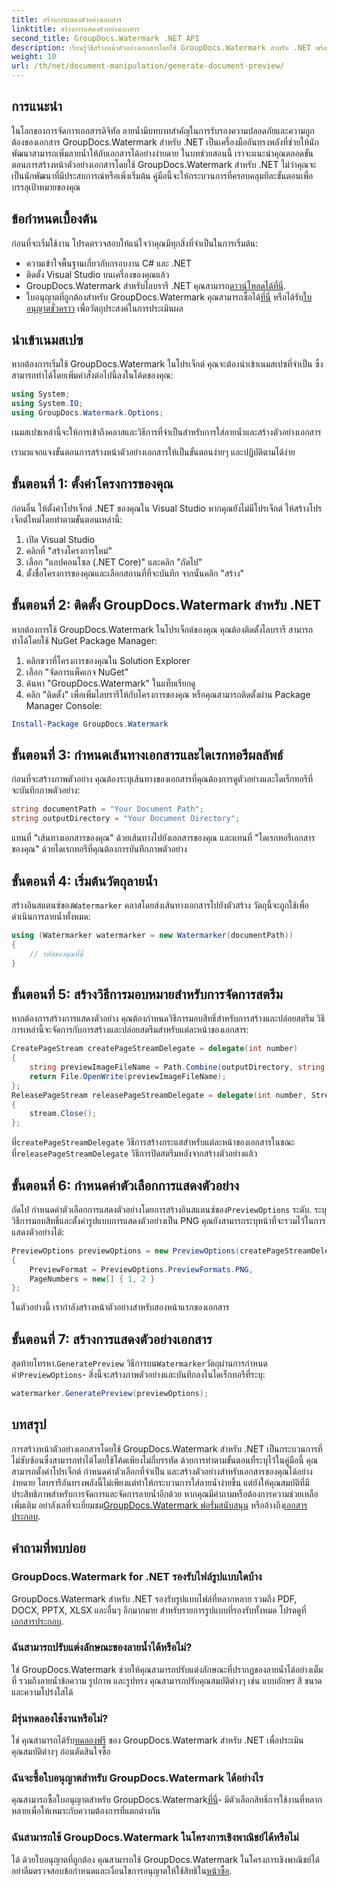 ```yaml
---
title: สร้างการแสดงตัวอย่างเอกสาร
linktitle: สร้างการแสดงตัวอย่างเอกสาร
second_title: GroupDocs.Watermark .NET API
description: เรียนรู้วิธีสร้างหน้าตัวอย่างเอกสารโดยใช้ GroupDocs.Watermark สำหรับ .NET พร้อมคำแนะนำนี้ เพิ่มความปลอดภัยและการจัดการเอกสารของคุณได้อย่างง่ายดาย
weight: 10
url: /th/net/document-manipulation/generate-document-preview/
---
```

## การแนะนำ
ในโลกของการจัดการเอกสารดิจิทัล ลายน้ำมีบทบาทสำคัญในการรับรองความปลอดภัยและความถูกต้องของเอกสาร GroupDocs.Watermark สำหรับ .NET เป็นเครื่องมืออันทรงพลังที่ช่วยให้นักพัฒนาสามารถเพิ่มลายน้ำให้กับเอกสารได้อย่างง่ายดาย ในบทช่วยสอนนี้ เราจะแนะนำคุณตลอดขั้นตอนการสร้างหน้าตัวอย่างเอกสารโดยใช้ GroupDocs.Watermark สำหรับ .NET ไม่ว่าคุณจะเป็นนักพัฒนาที่มีประสบการณ์หรือเพิ่งเริ่มต้น คู่มือนี้จะให้กระบวนการที่ครอบคลุมทีละขั้นตอนเพื่อบรรลุเป้าหมายของคุณ
## ข้อกำหนดเบื้องต้น
ก่อนที่จะเริ่มใช้งาน โปรดตรวจสอบให้แน่ใจว่าคุณมีทุกสิ่งที่จำเป็นในการเริ่มต้น:
- ความเข้าใจพื้นฐานเกี่ยวกับกรอบงาน C# และ .NET
- ติดตั้ง Visual Studio บนเครื่องของคุณแล้ว
- GroupDocs.Watermark สำหรับไลบรารี .NET คุณสามารถ[ดาวน์โหลดได้ที่นี่](https://releases.groupdocs.com/Watermark/net/).
-  ใบอนุญาตที่ถูกต้องสำหรับ GroupDocs.Watermark คุณสามารถซื้อได้[ที่นี่](https://purchase.groupdocs.com/buy) หรือได้รับ[ใบอนุญาตชั่วคราว](https://purchase.groupdocs.com/temporary-license/) เพื่อวัตถุประสงค์ในการประเมินผล
## นำเข้าเนมสเปซ
หากต้องการเริ่มใช้ GroupDocs.Watermark ในโปรเจ็กต์ คุณจะต้องนำเข้าเนมสเปซที่จำเป็น ซึ่งสามารถทำได้โดยเพิ่มคำสั่งต่อไปนี้ลงในโค้ดของคุณ:
```csharp
using System;
using System.IO;
using GroupDocs.Watermark.Options;
```
เนมสเปซเหล่านี้จะให้การเข้าถึงคลาสและวิธีการที่จำเป็นสำหรับการใส่ลายน้ำและสร้างตัวอย่างเอกสาร

เรามาแจกแจงขั้นตอนการสร้างหน้าตัวอย่างเอกสารให้เป็นขั้นตอนง่ายๆ และปฏิบัติตามได้ง่าย
## ขั้นตอนที่ 1: ตั้งค่าโครงการของคุณ
ก่อนอื่น ให้ตั้งค่าโปรเจ็กต์ .NET ของคุณใน Visual Studio หากคุณยังไม่มีโปรเจ็กต์ ให้สร้างโปรเจ็กต์ใหม่โดยทำตามขั้นตอนเหล่านี้:
1. เปิด Visual Studio
2. คลิกที่ "สร้างโครงการใหม่"
3. เลือก "แอปคอนโซล (.NET Core)" และคลิก "ถัดไป"
4. ตั้งชื่อโครงการของคุณและเลือกสถานที่ที่จะบันทึก จากนั้นคลิก "สร้าง"
## ขั้นตอนที่ 2: ติดตั้ง GroupDocs.Watermark สำหรับ .NET
หากต้องการใช้ GroupDocs.Watermark ในโปรเจ็กต์ของคุณ คุณต้องติดตั้งไลบรารี สามารถทำได้โดยใช้ NuGet Package Manager:
1. คลิกขวาที่โครงการของคุณใน Solution Explorer
2. เลือก "จัดการแพ็คเกจ NuGet"
3. ค้นหา "GroupDocs.Watermark" ในแท็บเรียกดู
4. คลิก "ติดตั้ง" เพื่อเพิ่มไลบรารีให้กับโครงการของคุณ
หรือคุณสามารถติดตั้งผ่าน Package Manager Console:
```powershell
Install-Package GroupDocs.Watermark
```
## ขั้นตอนที่ 3: กำหนดเส้นทางเอกสารและไดเรกทอรีผลลัพธ์
ก่อนที่จะสร้างภาพตัวอย่าง คุณต้องระบุเส้นทางของเอกสารที่คุณต้องการดูตัวอย่างและไดเร็กทอรีที่จะบันทึกภาพตัวอย่าง:
```csharp
string documentPath = "Your Document Path";
string outputDirectory = "Your Document Directory";
```
แทนที่ "เส้นทางเอกสารของคุณ" ด้วยเส้นทางไปยังเอกสารของคุณ และแทนที่ "ไดเรกทอรีเอกสารของคุณ" ด้วยไดเรกทอรีที่คุณต้องการบันทึกภาพตัวอย่าง
## ขั้นตอนที่ 4: เริ่มต้นวัตถุลายน้ำ
สร้างอินสแตนซ์ของ`Watermarker` คลาสโดยส่งเส้นทางเอกสารไปยังตัวสร้าง วัตถุนี้จะถูกใช้เพื่อดำเนินการลายน้ำทั้งหมด:
```csharp
using (Watermarker watermarker = new Watermarker(documentPath))
{
    // รหัสของคุณที่นี่
}
```
## ขั้นตอนที่ 5: สร้างวิธีการมอบหมายสำหรับการจัดการสตรีม
หากต้องการสร้างการแสดงตัวอย่าง คุณต้องกำหนดวิธีการมอบสิทธิ์สำหรับการสร้างและปล่อยสตรีม วิธีการเหล่านี้จะจัดการกับการสร้างและปล่อยสตรีมสำหรับแต่ละหน้าของเอกสาร:
```csharp
CreatePageStream createPageStreamDelegate = delegate(int number)
{
    string previewImageFileName = Path.Combine(outputDirectory, string.Format("page{0}.png", number));
    return File.OpenWrite(previewImageFileName);
};
ReleasePageStream releasePageStreamDelegate = delegate(int number, Stream stream)
{
    stream.Close();
};
```
 ที่`createPageStreamDelegate` วิธีการสร้างกระแสสำหรับแต่ละหน้าของเอกสารในขณะที่`releasePageStreamDelegate` วิธีการปิดสตรีมหลังจากสร้างตัวอย่างแล้ว
## ขั้นตอนที่ 6: กำหนดค่าตัวเลือกการแสดงตัวอย่าง
 ถัดไป กำหนดค่าตัวเลือกการแสดงตัวอย่างโดยการสร้างอินสแตนซ์ของ`PreviewOptions` ระดับ. ระบุวิธีการมอบสิทธิ์และตั้งค่ารูปแบบการแสดงตัวอย่างเป็น PNG คุณยังสามารถระบุหน้าที่จะรวมไว้ในการแสดงตัวอย่างได้:
```csharp
PreviewOptions previewOptions = new PreviewOptions(createPageStreamDelegate, releasePageStreamDelegate)
{
    PreviewFormat = PreviewOptions.PreviewFormats.PNG,
    PageNumbers = new[] { 1, 2 }
};
```
ในตัวอย่างนี้ เรากำลังสร้างหน้าตัวอย่างสำหรับสองหน้าแรกของเอกสาร
## ขั้นตอนที่ 7: สร้างการแสดงตัวอย่างเอกสาร
 สุดท้ายโทรหา.`GeneratePreview` วิธีการบน`Watermarker`วัตถุผ่านการกำหนดค่า`PreviewOptions`- สิ่งนี้จะสร้างภาพตัวอย่างและบันทึกลงในไดเร็กทอรีที่ระบุ:
```csharp
watermarker.GeneratePreview(previewOptions);
```
## บทสรุป
การสร้างหน้าตัวอย่างเอกสารโดยใช้ GroupDocs.Watermark สำหรับ .NET เป็นกระบวนการที่ไม่ซับซ้อนซึ่งสามารถทำได้โดยใช้โค้ดเพียงไม่กี่บรรทัด ด้วยการทำตามขั้นตอนที่ระบุไว้ในคู่มือนี้ คุณสามารถตั้งค่าโปรเจ็กต์ กำหนดค่าตัวเลือกที่จำเป็น และสร้างตัวอย่างสำหรับเอกสารของคุณได้อย่างง่ายดาย ไลบรารีอันทรงพลังนี้ไม่เพียงแต่ทำให้กระบวนการใส่ลายน้ำง่ายขึ้น แต่ยังให้คุณสมบัติที่มีประสิทธิภาพสำหรับการจัดการและจัดการลายน้ำอีกด้วย
 หากคุณมีคำถามหรือต้องการความช่วยเหลือเพิ่มเติม อย่าลังเลที่จะเยี่ยมชม[GroupDocs.Watermark ฟอรั่มสนับสนุน](https://forum.groupdocs.com/c/watermark/19) หรืออ้างถึง[เอกสารประกอบ](https://tutorials.groupdocs.com/Watermark/net/).
## คำถามที่พบบ่อย
### GroupDocs.Watermark for .NET รองรับไฟล์รูปแบบใดบ้าง
 GroupDocs.Watermark สำหรับ .NET รองรับรูปแบบไฟล์ที่หลากหลาย รวมถึง PDF, DOCX, PPTX, XLSX และอื่นๆ อีกมากมาย สำหรับรายการรูปแบบที่รองรับทั้งหมด โปรดดูที่[เอกสารประกอบ](https://tutorials.groupdocs.com/Watermark/net/).
### ฉันสามารถปรับแต่งลักษณะของลายน้ำได้หรือไม่?
ใช่ GroupDocs.Watermark ช่วยให้คุณสามารถปรับแต่งลักษณะที่ปรากฏของลายน้ำได้อย่างเต็มที่ รวมถึงลายน้ำข้อความ รูปภาพ และรูปทรง คุณสามารถปรับคุณสมบัติต่างๆ เช่น แบบอักษร สี ขนาด และความโปร่งใสได้
### มีรุ่นทดลองใช้งานหรือไม่?
 ใช่ คุณสามารถได้รับ[ทดลองฟรี](https://releases.groupdocs.com/) ของ GroupDocs.Watermark สำหรับ .NET เพื่อประเมินคุณสมบัติต่างๆ ก่อนตัดสินใจซื้อ
### ฉันจะซื้อใบอนุญาตสำหรับ GroupDocs.Watermark ได้อย่างไร
 คุณสามารถซื้อใบอนุญาตสำหรับ GroupDocs.Watermark[ที่นี่](https://purchase.groupdocs.com/buy)- มีตัวเลือกสิทธิ์การใช้งานที่หลากหลายเพื่อให้เหมาะกับความต้องการที่แตกต่างกัน
### ฉันสามารถใช้ GroupDocs.Watermark ในโครงการเชิงพาณิชย์ได้หรือไม่
 ได้ ด้วยใบอนุญาตที่ถูกต้อง คุณสามารถใช้ GroupDocs.Watermark ในโครงการเชิงพาณิชย์ได้ อย่าลืมตรวจสอบข้อกำหนดและเงื่อนไขการอนุญาตให้ใช้สิทธิใน[หน้าซื้อ](https://purchase.groupdocs.com/buy).